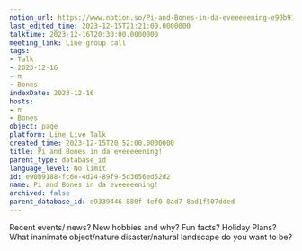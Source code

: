 ```yaml
---
notion_url: https://www.notion.so/Pi-and-Bones-in-da-eveeeeening-e90b9188fc6e4d2489f95d3656ed52d2
last_edited_time: 2023-12-15T21:21:00.0000000
talktime: 2023-12-16T20:30:00.0000000
meeting_link: Line group call
tags:
- Talk
- 2023-12-16
- π
- Bones
indexDate: 2023-12-16
hosts:
- π
- Bones
object: page
platform: Line Live Talk
created_time: 2023-12-15T20:52:00.0000000
title: Pi and Bones in da eveeeeening!
parent_type: database_id
language_level: No limit
id: e90b9188-fc6e-4d24-89f9-5d3656ed52d2
name: Pi and Bones in da eveeeeening!
archived: false
parent_database_id: e9339446-880f-4ef0-8ad7-8ad1f507dded
---
```



Recent events/ news?
New hobbies and why?
Fun facts? 
Holiday Plans?
What inanimate object/nature disaster/natural landscape do you want to be?























